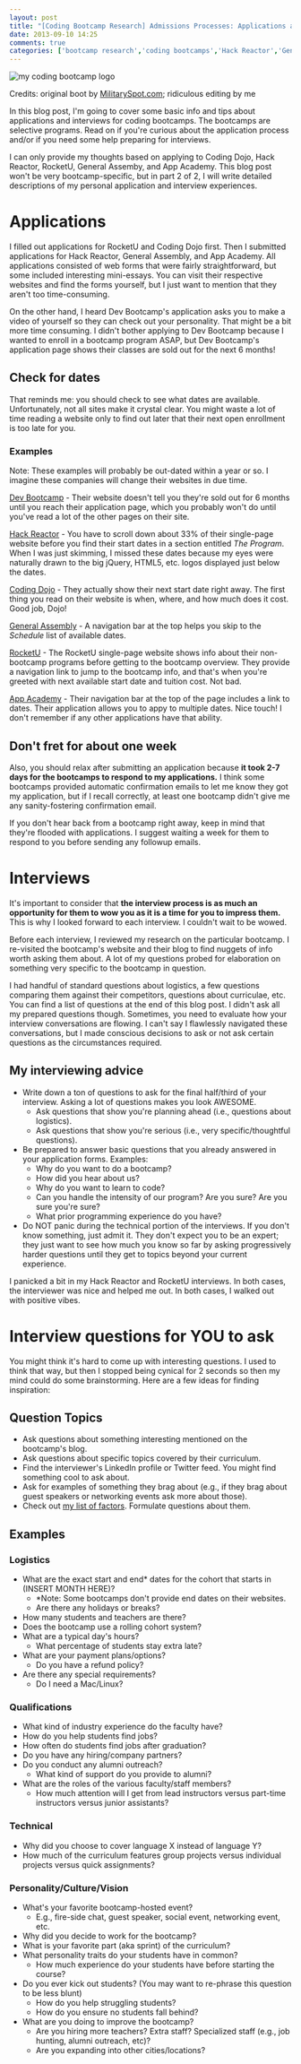 ```yaml
---
layout: post
title: "[Coding Bootcamp Research] Admissions Processes: Applications and Interviews (Part 1 of 2)"
date: 2013-09-10 14:25
comments: true
categories: ['bootcamp research','coding bootcamps','Hack Reactor','General Assembly','RocketU','Coding Dojo','App Academy','Dev Bootcamp']
---
```

![my coding bootcamp logo](/images/mycodingbootcamplogo_SP.png)

<p class='my-caption'>Credits: original boot by <a href='http://store.militaryspot.com/v/vspfiles/photos/BV390%20DES-2T.jpg'>MilitarySpot.com</a>; ridiculous editing by me</p>

In this blog post, I'm going to cover some basic info and tips about applications and interviews for coding bootcamps. The bootcamps are selective programs. Read on if you're curious about the application process and/or if you need some help preparing for interviews.

I can only provide my thoughts based on applying to Coding Dojo, Hack Reactor, RocketU, General Assemby, and App Academy. This blog post won't be very bootcamp-specific, but in part 2 of 2, I will write detailed descriptions of my personal application and interview experiences.

# Applications

I filled out applications for RocketU and Coding Dojo first. Then I submitted applications for Hack Reactor, General Assembly, and App Academy. All applications consisted of web forms that were fairly straightforward, but some included interesting mini-essays. You can visit their respective websites and find the forms yourself, but I just want to mention that they aren't too time-consuming.

On the other hand, I heard Dev Bootcamp's application asks you to make a video of yourself so they can check out your personality. That might be a bit more time consuming. I didn't bother applying to Dev Bootcamp because I wanted to enroll in a bootcamp program ASAP, but Dev Bootcamp's application page shows their classes are sold out for the next 6 months!

## Check for dates

That reminds me: you should check to see what dates are available. Unfortunately, not all sites make it crystal clear. You might waste a lot of time reading a website only to find out later that their next open enrollment is too late for you.

### Examples

Note: These examples will probably be out-dated within a year or so. I imagine these companies will change their websites in due time.

[Dev Bootcamp](http://apply.devbootcamp.com/) - Their website doesn't tell you they're sold out for 6 months until you reach their application page, which you probably won't do until you've read a lot of the other pages on their site.

[Hack Reactor](http://hackreactor.com/) - You have to scroll down about 33% of their single-page website before you find their start dates in a section entitled *The Program*. When I was just skimming, I missed these dates because my eyes were naturally drawn to the big jQuery, HTML5, etc. logos displayed just below the dates.

[Coding Dojo](http://codingdojo.co/) - They actually show their next start date right away. The first thing you read on their website is when, where, and how much does it cost. Good job, Dojo!

[General Assembly](https://generalassemb.ly/education/web-development-immersive/san-francisco) - A navigation bar at the top helps you skip to the *Schedule* list of available dates.

[RocketU](http://rocket-space.com/rocketu/#bootcamp) - The RocketU single-page website shows info about their non-bootcamp programs before getting to the bootcamp overview. They provide a navigation link to jump to the bootcamp info, and that's when you're greeted with next available start date and tuition cost. Not bad.

[App Academy](http://www.appacademy.io/applications/new) - Their navigation bar at the top of the page includes a link to dates. Their application allows you to appy to multiple dates. Nice touch! I don't remember if any other applications have that ability.

## Don't fret for about one week

Also, you should relax after submitting an application because **it took 2-7 days for the bootcamps to respond to my applications.** I think some bootcamps provided automatic confirmation emails to let me know they got my application, but if I recall correctly, at least one bootcamp didn't give me any sanity-fostering confirmation email.

If you don't hear back from a bootcamp right away, keep in mind that they're flooded with applications. I suggest waiting a week for them to respond to you before sending any followup emails.

# Interviews

It's important to consider that **the interview process is as much an opportunity for them to wow you as it is a time for you to impress them.** This is why I looked forward to each interview. I couldn't wait to be wowed.

Before each interview, I reviewed my research on the particular bootcamp. I re-visited the bootcamp's website and their blog to find nuggets of info worth asking them about. A lot of my questions probed for elaboration on something very specific to the bootcamp in question.

I had handful of standard questions about logistics, a few questions comparing them against their competitors, questions about curriculae, etc. You can find a list of questions at the end of this blog post. I didn't ask all my prepared questions though. Sometimes, you need to evaluate how your interview conversations are flowing. I can't say I flawlessly navigated these conversations, but I made conscious decisions to ask or not ask certain questions as the circumstances required.

## My interviewing advice

- Write down a ton of questions to ask for the final half/third of your interview. Asking a lot of questions makes you look AWESOME.
	- Ask questions that show you're planning ahead (i.e., questions about logistics).
	- Ask questions that show you're serious (i.e., very specific/thoughtful questions).
- Be prepared to answer basic questions that you already answered in your application forms. Examples:
	- Why do you want to do a bootcamp?
	- How did you hear about us?
	- Why do you want to learn to code?
	- Can you handle the intensity of our program? Are you sure? Are you sure you're sure?
	- What prior programming experience do you have?
- Do NOT panic during the technical portion of the interviews. If you don't know something, just admit it. They don't expect you to be an expert; they just want to see how much you know so far by asking progressively harder questions until they get to topics beyond your current experience.

I panicked a bit in my Hack Reactor and RocketU interviews. In both cases, the interviewer was nice and helped me out. In both cases, I walked out with positive vibes.

# Interview questions for YOU to ask

You might think it's hard to come up with interesting questions. I used to think that way, but then I stopped being cynical for 2 seconds so then my mind could do some brainstorming. Here are a few ideas for finding inspiration:

## Question Topics

- Ask questions about something interesting mentioned on the bootcamp's blog.
- Ask questions about specific topics covered by their curriculum.
- Find the interviewer's LinkedIn profile or Twitter feed. You might find something cool to ask about.
- Ask for examples of something they brag about (e.g., if they brag about guest speakers or networking events ask more about those).
- Check out [my list of factors](/blog/2013/09/04/coding-bootcamp-research-how-to-compare-bootcamps/). Formulate questions about them.

## Examples

### Logistics

- What are the exact start and end* dates for the cohort that starts in (INSERT MONTH HERE)?
	- *Note: Some bootcamps don't provide end dates on their websites.
	- Are there any holidays or breaks?
- How many students and teachers are there?
- Does the bootcamp use a rolling cohort system?
- What are a typical day's hours?
	- What percentage of students stay extra late?
- What are your payment plans/options?
	- Do you have a refund policy?
- Are there any special requirements?
	- Do I need a Mac/Linux?

### Qualifications
- What kind of industry experience do the faculty have?
- How do you help students find jobs?
- How often do students find jobs after graduation?
- Do you have any hiring/company partners?
- Do you conduct any alumni outreach?
	- What kind of support do you provide to alumni?
- What are the roles of the various faculty/staff members?
	- How much attention will I get from lead instructors versus part-time instructors versus junior assistants?

### Technical
- Why did you choose to cover language X instead of language Y?
- How much of the curriculum features group projects versus individual projects versus quick assignments?

### Personality/Culture/Vision
- What's your favorite bootcamp-hosted event?
	- E.g., fire-side chat, guest speaker, social event, networking event, etc.
- Why did you decide to work for the bootcamp?
- What is your favorite part (aka sprint) of the curriculum?
- What personality traits do your students have in common?
	- How much experience do your students have before starting the course?
- Do you ever kick out students? (You may want to re-phrase this question to be less blunt)
	- How do you help struggling students?
	- How do you ensure no students fall behind?
- What are you doing to improve the bootcamp?
	- Are you hiring more teachers? Extra staff? Specialized staff (e.g., job hunting, alumni outreach, etc)?
	- Are you expanding into other cities/locations?